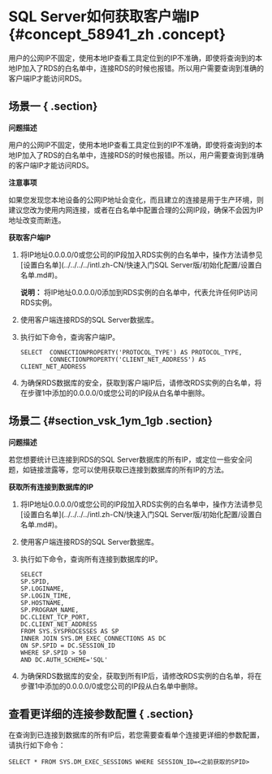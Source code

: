 # SQL Server如何获取客户端IP {#concept_58941_zh .concept}

用户的公网IP不固定，使用本地IP查看工具定位到的IP不准确，即使将查询到的本地IP加入了RDS的白名单中，连接RDS的时候也报错。所以用户需要查询到准确的客户端IP才能访问RDS。

## 场景一 { .section}

**问题描述**

用户的公网IP不固定，使用本地IP查看工具定位到的IP不准确，即使将查询到的本地IP加入了RDS的白名单中，连接RDS的时候也报错。所以，用户需要查询到准确的客户端IP才能访问RDS。

**注意事项**

如果您发现您本地设备的公网IP地址会变化，而且建立的连接是用于生产环境，则建议您改为使用内网连接，或者在白名单中配置合理的公网IP段，确保不会因为IP地址改变而断连。

**获取客户端IP**

1.  将IP地址0.0.0.0/0或您公司的IP段加入RDS实例的白名单中，操作方法请参见[设置白名单](../../../../intl.zh-CN/快速入门SQL Server版/初始化配置/设置白名单.md#)。

    **说明：** 将IP地址0.0.0.0/0添加到RDS实例的白名单中，代表允许任何IP访问RDS实例。

2.  使用客户端连接RDS的SQL Server数据库。
3.  执行如下命令，查询客户端IP。

    ```language-sql
    SELECT  CONNECTIONPROPERTY('PROTOCOL_TYPE') AS PROTOCOL_TYPE,
            CONNECTIONPROPERTY('CLIENT_NET_ADDRESS') AS CLIENT_NET_ADDRESS
    
    ```

4.  为确保RDS数据库的安全，获取到客户端IP后，请修改RDS实例的白名单，将在步骤1中添加的0.0.0.0/0或您公司的IP段从白名单中删除。

## 场景二 {#section_vsk_1ym_1gb .section}

**问题描述**

若您想要统计已连接到RDS的SQL Server数据库的所有IP，或定位一些安全问题，如链接泄露等，您可以使用获取已连接到数据库的所有IP的方法。

**获取所有连接到数据库的IP**

1.  将IP地址0.0.0.0/0或您公司的IP段加入RDS实例的白名单中，操作方法请参见[设置白名单](../../../../intl.zh-CN/快速入门SQL Server版/初始化配置/设置白名单.md#)。
2.  使用客户端连接RDS的SQL Server数据库。
3.  执行如下命令，查询所有连接到数据库的IP。

    ```language-sql
    SELECT
    SP.SPID,
    SP.LOGINAME,
    SP.LOGIN_TIME,
    SP.HOSTNAME,
    SP.PROGRAM_NAME,
    DC.CLIENT_TCP_PORT,
    DC.CLIENT_NET_ADDRESS
    FROM SYS.SYSPROCESSES AS SP
    INNER JOIN SYS.DM_EXEC_CONNECTIONS AS DC
    ON SP.SPID = DC.SESSION_ID
    WHERE SP.SPID > 50
    AND DC.AUTH_SCHEME='SQL'
    
    ```

4.  为确保RDS数据库的安全，获取到所有IP后，请修改RDS实例的白名单，将在步骤1中添加的0.0.0.0/0或您公司的IP段从白名单中删除。

## 查看更详细的连接参数配置 { .section}

在查询到已连接到数据库的所有IP后，若您需要查看单个连接更详细的参数配置，请执行如下命令：

```language-sql
SELECT * FROM SYS.DM_EXEC_SESSIONS WHERE SESSION_ID=<之前获取的SPID>

```

